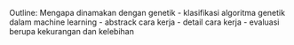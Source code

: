 Outline:
Mengapa dinamakan dengan genetik - klasifikasi algoritma genetik dalam machine learning - abstrack cara kerja - detail cara kerja - evaluasi berupa kekurangan dan kelebihan 